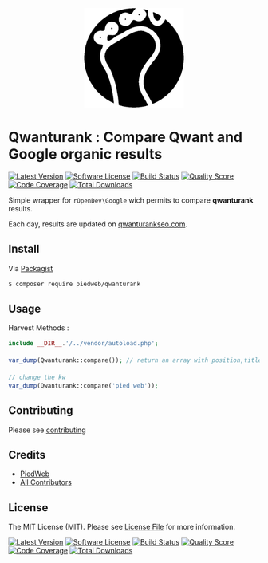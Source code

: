 <p align="center"><a href="https://dev.piedweb.com">
<img src="https://raw.githubusercontent.com/PiedWeb/piedweb-devoluix-theme/master/src/img/logo_title.png" width="200" height="200" alt="Open Source PHP Package SEO" />
</a></p>

# Qwanturank : Compare Qwant and Google organic results

[![Latest Version](https://img.shields.io/github/tag/PiedWeb/Qwanturank.svg?style=flat&label=release)](https://github.com/PiedWeb/Qwanturank/tags)
[![Software License](https://img.shields.io/badge/license-MIT-brightgreen.svg?style=flat)](https://github.com/PiedWeb/Qwanturank/blob/master/LICENSE)
[![Build Status](https://img.shields.io/travis/PiedWeb/Qwanturank/master.svg?style=flat)](https://travis-ci.org/PiedWeb/Qwanturank)
[![Quality Score](https://img.shields.io/scrutinizer/g/PiedWeb/Qwanturank.svg?style=flat)](https://scrutinizer-ci.com/g/PiedWeb/Qwanturank)
[![Code Coverage](https://img.shields.io/scrutinizer/coverage/g/PiedWeb/Qwanturank.svg?style=flat)](https://scrutinizer-ci.com/g/PiedWeb/Qwanturank/code-structure)
[![Total Downloads](https://img.shields.io/packagist/dt/piedweb/qwanturank.svg?style=flat)](https://packagist.org/packages/piedweb/qwanturank)

Simple wrapper for `rOpenDev\Google` wich permits to compare **qwanturank** results.

Each day, results are updated on [qwanturankseo.com](https://qwanturankseo.com).

## Install

Via [Packagist](https://img.shields.io/packagist/dt/piedweb/qwanturank.svg?style=flat)

``` bash
$ composer require piedweb/qwanturank
```

## Usage

Harvest Methods :

```php
include __DIR__.'/../vendor/autoload.php';

var_dump(Qwanturank::compare()); // return an array with position,title,url,google

// change the kw
var_dump(Qwanturank::compare('pied web'));
```

## Contributing

Please see [contributing](https://dev.piedweb.com/contributing)

## Credits

- [PiedWeb](https://piedweb.com)
- [All Contributors](https://github.com/PiedWeb/:package_skake/graphs/contributors)

## License

The MIT License (MIT). Please see [License File](LICENSE) for more information.

[![Latest Version](https://img.shields.io/github/tag/PiedWeb/Qwanturank.svg?style=flat&label=release)](https://github.com/PiedWeb/Qwanturank/tags)
[![Software License](https://img.shields.io/badge/license-MIT-brightgreen.svg?style=flat)](https://github.com/PiedWeb/Qwanturank/blob/master/LICENSE)
[![Build Status](https://img.shields.io/travis/PiedWeb/Qwanturank/master.svg?style=flat)](https://travis-ci.org/PiedWeb/Qwanturank)
[![Quality Score](https://img.shields.io/scrutinizer/g/PiedWeb/Qwanturank.svg?style=flat)](https://scrutinizer-ci.com/g/PiedWeb/Qwanturank)
[![Code Coverage](https://img.shields.io/scrutinizer/coverage/g/PiedWeb/Qwanturank.svg?style=flat)](https://scrutinizer-ci.com/g/PiedWeb/Qwanturank/code-structure)
[![Total Downloads](https://img.shields.io/packagist/dt/piedweb/qwanturank.svg?style=flat)](https://packagist.org/packages/piedweb/qwanturank)
